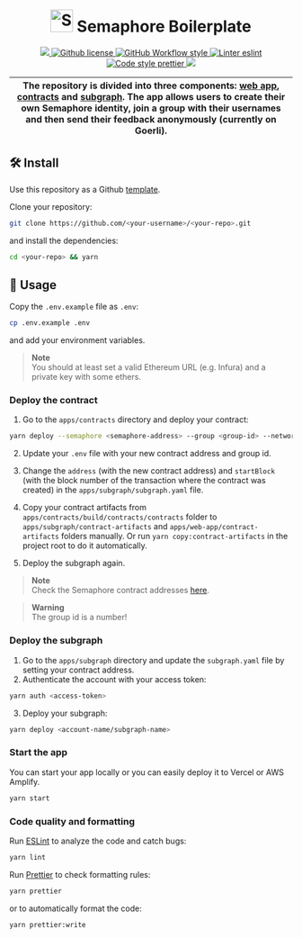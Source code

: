 <p align="center">
    <h1 align="center">
        <picture>
            <source media="(prefers-color-scheme: dark)" srcset="https://github.com/semaphore-protocol/website/blob/main/static/img/semaphore-icon-dark.svg">
            <source media="(prefers-color-scheme: light)" srcset="https://github.com/semaphore-protocol/website/blob/main/static/img/semaphore-icon.svg">
            <img width="40" alt="Semaphore icon." src="https://github.com/semaphore-protocol/website/blob/main/static/img/semaphore-icon.svg">
        </picture>
        Semaphore Boilerplate
    </h1>
</p>

<p align="center">
    <a href="https://github.com/semaphore-protocol" target="_blank">
        <img src="https://img.shields.io/badge/project-Semaphore-blue.svg?style=flat-square">
    </a>
    <a href="https://github.com/semaphore-protocol/boilerplate/blob/main/LICENSE">
        <img alt="Github license" src="https://img.shields.io/github/license/semaphore-protocol/boilerplate.svg?style=flat-square">
    </a>
    <a href="https://github.com/semaphore-protocol/boilerplate/actions?query=workflow%3Astyle">
        <img alt="GitHub Workflow style" src="https://img.shields.io/github/actions/workflow/status/semaphore-protocol/boilerplate/style.yml?branch=main&label=style&style=flat-square&logo=github">
    </a>
    <a href="https://eslint.org/">
        <img alt="Linter eslint" src="https://img.shields.io/badge/linter-eslint-8080f2?style=flat-square&logo=eslint">
    </a>
    <a href="https://prettier.io/">
        <img alt="Code style prettier" src="https://img.shields.io/badge/code%20style-prettier-f8bc45?style=flat-square&logo=prettier">
    </a>
    <a href="https://www.gitpoap.io/gh/semaphore-protocol/boilerplate" target="_blank">
        <img src="https://public-api.gitpoap.io/v1/repo/semaphore-protocol/boilerplate/badge">
    </a>
</p>

| The repository is divided into three components: [web app](./apps/web-app), [contracts](./apps/contracts) and [subgraph](./apps/subgraph). The app allows users to create their own Semaphore identity, join a group with their usernames and then send their feedback anonymously (currently on Goerli). |
| --------------------------------------------------------------------------------------------------------------------------------------------------------------------------------------------------------------------------------------------------------------------------------------------------------- |

## 🛠 Install

Use this repository as a Github [template](https://github.com/semaphore-protocol/boilerplate/generate).

Clone your repository:

```bash
git clone https://github.com/<your-username>/<your-repo>.git
```

and install the dependencies:

```bash
cd <your-repo> && yarn
```

## 📜 Usage

Copy the `.env.example` file as `.env`:

```bash
cp .env.example .env
```

and add your environment variables.

> **Note**  
> You should at least set a valid Ethereum URL (e.g. Infura) and a private key with some ethers.

### Deploy the contract

1. Go to the `apps/contracts` directory and deploy your contract:

```bash
yarn deploy --semaphore <semaphore-address> --group <group-id> --network goerli
```

2. Update your `.env` file with your new contract address and group id.

3. Change the `address` (with the new contract address) and `startBlock` (with the block number of the transaction where the contract was created) in the `apps/subgraph/subgraph.yaml` file.

4. Copy your contract artifacts from `apps/contracts/build/contracts/contracts` folder to `apps/subgraph/contract-artifacts` and `apps/web-app/contract-artifacts` folders manually. Or run `yarn copy:contract-artifacts` in the project root to do it automatically.

5. Deploy the subgraph again.

> **Note**  
> Check the Semaphore contract addresses [here](https://semaphore.appliedzkp.org/docs/deployed-contracts).

> **Warning**  
> The group id is a number!

### Deploy the subgraph

1. Go to the `apps/subgraph` directory and update the `subgraph.yaml` file by setting your contract address.
2. Authenticate the account with your access token:

```bash
yarn auth <access-token>
```

3. Deploy your subgraph:

```bash
yarn deploy <account-name/subgraph-name>
```

### Start the app

You can start your app locally or you can easily deploy it to Vercel or AWS Amplify.

```bash
yarn start
```

### Code quality and formatting

Run [ESLint](https://eslint.org/) to analyze the code and catch bugs:

```bash
yarn lint
```

Run [Prettier](https://prettier.io/) to check formatting rules:

```bash
yarn prettier
```

or to automatically format the code:

```bash
yarn prettier:write
```

